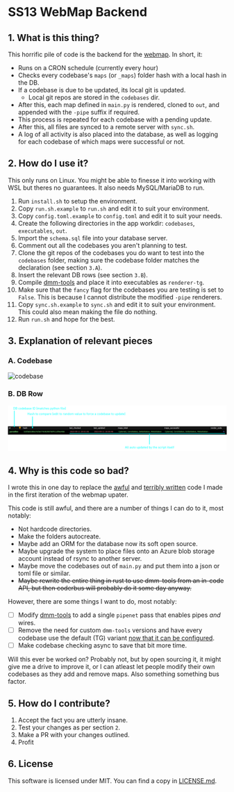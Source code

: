 # SS13 WebMap Backend

## 1. What is this thing?

This horrific pile of code is the backend for the [webmap](https://github.com/AffectedArc07/SS13WebMap). In short, it:

- Runs on a CRON schedule (currently every hour)
- Checks every codebase's `maps` (or `_maps`) folder hash with a local hash in the DB.
- If a codebase is due to be updated, its local git is updated.
  - Local git repos are stored in the `codebases` dir.
- After this, each map defined in `main.py` is rendered, cloned to `out`, and appended with the `-pipe` suffix if required.
- This process is repeated for each codebase with a pending update.
- After this, all files are synced to a remote server with `sync.sh`.
- A log of all activity is also placed into the database, as well as logging for each codebase of which maps were successful or not.

## 2. How do I use it?

This only runs on Linux. You might be able to finesse it into working with WSL but theres no guarantees. It also needs MySQL/MariaDB to run.

1. Run `install.sh` to setup the environment.
2. Copy `run.sh.example` to `run.sh` and edit it to suit your environment.
3. Copy `config.toml.example` to `config.toml` and edit it to suit your needs.
4. Create the following directories in the app workdir: `codebases`, `executables`, `out`.
5. Import the `schema.sql` file into your database server.
6. Comment out all the codebases you aren't planning to test.
7. Clone the git repos of the codebases you do want to test into the `codebases` folder, making sure the codebase folder matches the declaration (see section `3.A`).
8. Insert the relevant DB rows (see section `3.B`).
9. Compile [dmm-tools](https://github.com/Spacemaniac/SpacemanDMM) and place it into executables as `renderer-tg`.
10. Make sure that the `fancy` flag for the codebases you are testing is set to `False`. This is because I cannot distribute the modified `-pipe` renderers.
11. Copy `sync.sh.example` to `sync.sh` and edit it to suit your environment. This could also mean making the file do nothing.
12. Run `run.sh` and hope for the best.

## 3. Explanation of relevant pieces

### A. Codebase

![codebase](.github/codebase-explainer.jpg)

### B. DB Row

![database](.github/database-explainer.png)

## 4. Why is this code so bad?

I wrote this in one day to replace the [awful](https://gist.github.com/AffectedArc07/4a6be558d78ee9e6eb7fcc33fc5defdf) and [terribly written](https://gist.github.com/AffectedArc07/2fb5a80dd94a65ebdb73d0c5303acb6f) code I made in the first iteration of the webmap upater.

This code is still awful, and there are a number of things I can do to it, most notably:

- Not hardcode directories.
- Make the folders autocreate.
- Maybe add an ORM for the database now its soft open source.
- Maybe upgrade the system to place files onto an Azure blob storage account instead of rsync to another server.
- Maybe move the codebases out of `main.py` and put them into a json or toml file or similar.
- ~~Maybe rewrite the entire thing in rust to use dmm-tools from an in-code API, but then coderbus will probably do it some day anyway.~~

However, there are some things I want to do, most notably:

- [ ] Modify [dmm-tools](https://github.com/Spacemaniac/SpacemanDMM) to add a single `pipenet` pass that enables pipes *and* wires.
- [ ] Remove the need for custom `dmm-tools` versions and have every codebase use the default (TG) variant [now that it can be configured](https://github.com/ParadiseSS13/Paradise/blob/master/SpacemanDMM.toml).
- [ ] Make codebase checking async to save that bit more time.

Will this ever be worked on? Probably not, but by open sourcing it, it might give me a drive to improve it, or I can atleast let people modify their own codebases as they add and remove maps. Also something something bus factor.

## 5. How do I contribute?

1. Accept the fact you are utterly insane.
2. Test your changes as per section `2`.
3. Make a PR with your changes outlined.
4. Profit

## 6. License

This software is licensed under MIT. You can find a copy in [LICENSE.md](LICENSE.MD).
